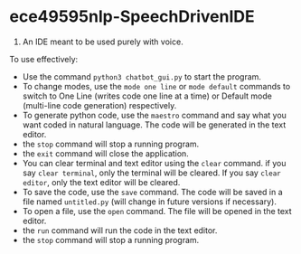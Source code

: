 # ece49595nlp-SpeechDrivenIDE
1. An IDE meant to be used purely with voice.


To use effectively:
 - Use the command `python3 chatbot_gui.py` to start the program.
 - To change modes, use the `mode one line` or `mode default` commands to switch to One Line (writes code one line at a time) or Default mode (multi-line code generation) respectively.
 - To generate python code, use the `maestro` command and say what you want coded in natural language. The code will be generated in the text editor.
 - the `stop` command will stop a running program.
 - the `exit` command will close the application.
 - You can clear terminal and text editor using the `clear` command. if you say `clear terminal`, only the terminal will be cleared. If you say `clear editor`, only the text editor will be cleared.
 - To save the code, use the `save` command. The code will be saved in a file named `untitled.py` (will change in future versions if necessary).
 - To open a file, use the `open` command. The file will be opened in the text editor.
 - the `run` command will run the code in the text editor.
 - the `stop` command will stop a running program.